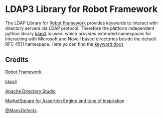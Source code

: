# LDAP3 Library for Robot Framework

The LDAP Library for [Robot Framework](https://robotframework.org) provides keywords to interact with directory servers via LDAP protocol.
Therefore the platform independent python library [ldap3](https://ldap3.readthedocs.io/en/latest/) is used, which provides extended namespaces for interacting with Microsoft and Novell based directories beside the default RFC 4511 namespace.
Here yo can find the [keyword docs](https://tschroeder13.github.io/robotframework-ldap3/ldap3library.html)

## Credits
[Robot Framework](https://robotframework.org)

[ldap3](https://github.com/cannatag/ldap3/)

[Apache Directory Studio](https://directory.apache.org/studio/downloads.html)

[MarketSquare for Assertion Engine and tons of inspiration](https://github.com/MarketSquare/)

[@ManyDefects](https://github.com/manykarim)
